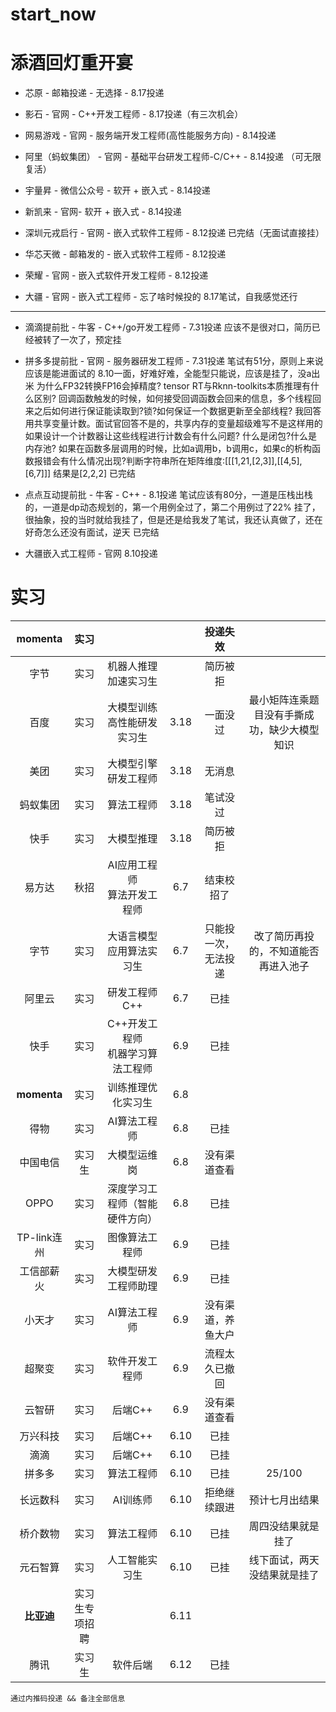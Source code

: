 # start_now
# 添酒回灯重开宴
- 芯原 - 邮箱投递 - 无选择 - 8.17投递

- 影石 - 官网 - C++开发工程师 - 8.17投递（有三次机会）

- 网易游戏 - 官网 - 服务端开发工程师(高性能服务方向) - 8.14投递

- 阿里（蚂蚁集团） - 官网 - 基础平台研发工程师-C/C++ - 8.14投递  （可无限复活）

- 宇量昇 - 微信公众号 - 软开 + 嵌入式 - 8.14投递

- 新凯来 - 官网- 软开 + 嵌入式 - 8.14投递

- 深圳元戎启行 - 官网  - 嵌入式软件工程师 - 8.12投递
已完结（无面试直接挂）

- 华芯天微 - 邮箱发的 - 嵌入式软件工程师 - 8.12投递

- 荣耀 - 官网 - 嵌入式软件开发工程师 - 8.12投递

- 大疆 - 官网 - 嵌入式工程师 - 忘了啥时候投的
8.17笔试，自我感觉还行

-------------------------------

- 滴滴提前批 - 牛客 - C++/go开发工程师 - 7.31投递
应该不是很对口，简历已经被转了一次了，预定挂

- 拼多多提前批 - 官网 - 服务器研发工程师 - 7.31投递
笔试有51分，原则上来说应该是能进面试的
8.10一面，好难好难，全能型只能说，应该是挂了，没a出米
为什么FP32转换FP16会掉精度?
tensor RT与Rknn-toolkits本质推理有什么区别?
回调函数触发的时候，如何接受回调函数会回来的信息，多个线程回来之后如何进行保证能读取到?锁?如何保证一个数据更新至全部线程? 我回答用共享变量计数。面试官回答不是的，共享内存的变量超级难写不是这样用的
如果设计一个计数器让这些线程进行计数会有什么问题?
什么是闭包?什么是内存池?
如果在函数多层调用的时候，比如a调用b，b调用c，如果c的析构函数报错会有什么情况出现?判断字符串所在矩阵维度:[[[1,21,[2,3]],[[4,5],[6,7]]] 结果是[2,2,2]
已完结

- 点点互动提前批 - 牛客 - C++ - 8.1投递
笔试应该有80分，一道是压栈出栈的，一道是dp动态规划的，第一个用例全过了，第二个用例过了22%
挂了，很抽象，投的当时就给我挂了，但是还是给我发了笔试，我还认真做了，还在好奇怎么还没有面试，逆天
已完结

- 大疆嵌入式工程师 - 官网  8.10投递



# 实习
|   momenta   |   实习    |                       |      |    投递失效    |                        |
| :---------: | :-----: | :-------------------: | :--: | :--------: | :--------------------: |
|   字节    |   实习    |      机器人推理加速实习生       |      |    简历被拒    |                        |
|     百度      |   实习    |     大模型训练高性能研发实习生     | 3.18 |    一面没过    | 最小矩阵连乘题目没有手撕成功，缺少大模型知识 |
|     美团      |   实习    |      大模型引擎研发工程师       | 3.18 |    无消息     |                        |
|    蚂蚁集团     |   实习    |         算法工程师         | 3.18 |    笔试没过    |                        |
|     快手      |   实习    |         大模型推理         | 3.18 |    简历被拒    |                        |
|     易方达     |   秋招    |  AI应用工程师<br>算法开发工程师   | 6.7  |   结束校招了    |                        |
|     字节      |   实习    |     大语言模型应用算法实习生      | 6.7  | 只能投一次，无法投递 |   改了简历再投的，不知道能否再进入池子   |
|     阿里云     |   实习    |       研发工程师C++        | 6.7  |     已挂     |                        |
|     快手      |   实习    | C++开发工程师<br>机器学习算法工程师 | 6.9  |     已挂     |        <br><br>        |
| **momenta** |   实习    |       训练推理优化实习生       | 6.8  |     |                        |
|     得物      |   实习    |        AI算法工程师        | 6.8  |     已挂     |                        |
|  中国电信   |   实习生   |        大模型运维岗         | 6.8  |    没有渠道查看        |                        |
|    OPPO     |   实习    |    深度学习工程师（智能硬件方向）    | 6.8  |     已挂     |                        |
|  TP-link连州  |   实习    |        图像算法工程师        | 6.9  |     已挂     |                        |
|    工信部薪火    |   实习    |      大模型研发工程师助理       | 6.9  |     已挂     |                        |
|   小天才   |   实习    |        AI算法工程师        | 6.9  |       没有渠道，养鱼大户       |                      |
|     超聚变     |   实习    |        软件开发工程师        | 6.9  |  流程太久已撤回   |                        |
|   云智研   |   实习    |         后端C++         | 6.9  |    没有渠道查看        |                        |
|    万兴科技     |   实习    |         后端C++         | 6.10 |     已挂     |                        |
|   滴滴    |   实习    |         后端C++         | 6.10 |  已挂          |                        |
|     拼多多     |   实习    |         算法工程师         | 6.10 |     已挂     |         25/100         |
|    长远数科     |   实习    |         AI训练师         | 6.10 |   拒绝继续跟进   |        预计七月出结果         |
|    桥介数物     |   实习    |         算法工程师         | 6.10 |     已挂     |       周四没结果就是挂了        |
|    元石智算     |   实习    |        人工智能实习生        | 6.10 |     已挂     |     线下面试，两天没结果就是挂了     |
|   **比亚迪**   | 实习生专项招聘 |                       | 6.11 |            |                        |
|     腾讯      |   实习生   |         软件后端          | 6.12 |     已挂     |                        |

```
通过内推码投递 && 备注全部信息
```




